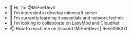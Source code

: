 - 👋 Hi, I’m @MrFireDevil
- 👀 I’m interested in develop minecraft server
- 🌱 I’m currently learning it essentials and network technic
- 💞️ I’m looking to collaborate on LabyMod and CloudNet
- 📫 How to reach me on Discord (MrFireDevil | René#0827)

<!---
MrFireDevil/MrFireDevil is a ✨ special ✨ repository because its `README.md` (this file) appears on your GitHub profile.
You can click the Preview link to take a look at your changes.
--->
